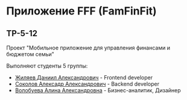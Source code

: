 # Приложение FFF (FamFinFit)
## TP-5-12
Проект "Мобильное приложение для управления финансами и бюджетом семьи"

Выполняют студенты 5 группы:
+ [Жиляев Даниил Александрович](https://github.com/Luckypope) - Frontend developer
+ [Соколов Алексадр Александрович](https://github.com/allexandrsokollov) - Backend developer
+ [Волобуева Алина Александровна](https://github.com/Alina17500) - Бизнес-аналитик, Дизайнер

